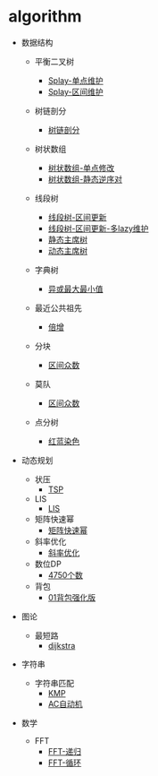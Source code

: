 # algorithm

- 数据结构

  - 平衡二叉树

    - [Splay-单点维护](/数据结构/平衡二叉树/splay-point.cpp)
    - [Splay-区间维护](/数据结构/平衡二叉树/splay-interval.cpp)
  - 树链剖分
    - [树链剖分](/数据结构/树链剖分/树链剖分.cpp)
  - 树状数组
    - [树状数组-单点修改](/数据结构/树状数组/树状数组-单点修改.cpp)
    - [树状数组-静态逆序对](/数据结构/树状数组/树状数组-静态逆序对.cpp)
  - 线段树
    - [线段树-区间更新](/数据结构/线段树/线段树-区间更新.cpp)
    - [线段树-区间更新-多lazy维护](/数据结构/线段树/线段树-区间更新-多lazy维护.cpp)
    - [静态主席树](/数据结构/线段树/静态主席树.cpp)
    - [动态主席树](/数据结构/线段树/动态主席树.cpp)
  - 字典树
    - [异或最大最小值](/数据结构/字典树/异或最大最小值.cpp)
  - 最近公共祖先
    - [倍增](/数据结构/最近公共祖先/倍增.cpp)
  - 分块
    - [区间众数](/数据结构/分块/区间众数.cpp)
  - 莫队
    - [区间众数](/数据结构/莫队/区间众数.cpp)
  - 点分树
    - [红蓝染色](/数据结构/点分树/红蓝染色.cpp)


- 动态规划
  - 状压
    - [TSP](/动态规划/状压/TSP.cpp)
  - LIS
    - [LIS](/动态规划/LIS/LIS.cpp)
  - 矩阵快速幂
    - [矩阵快速幂](/动态规划/矩阵快速幂/矩阵快速幂.cpp)
  - 斜率优化
    - [斜率优化](/动态规划/斜率优化/斜率优化.cpp)
  - 数位DP
    - [4750个数](/动态规划/数位DP/4750个数.cpp)
  - 背包
    - [01背包强化版](/动态规划/背包/01背包强化版.cpp)
- 图论

  - 最短路
    - [dijkstra](/图论/最短路/dijkstra.cpp)
- 字符串

  - 字符串匹配
    - [KMP](/字符串/字符串匹配/KMP.cpp)
    - [AC自动机](/字符串/字符串匹配/AC自动机.cpp)
- 数学

  - FFT
    - [FFT-递归](/数学/FFT/FFT-递归.cpp)
    - [FFT-循环](/数学/FFT/FFT-循环.cpp)

